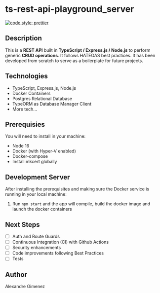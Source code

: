 # ts-rest-api-playground_server

[![code style: prettier](https://img.shields.io/badge/code_style-prettier-ff69b4.svg?style=flat-square)](https://github.com/prettier/prettier)

## Description

This is a **REST API** built in **TypeScript / Express.js / Node.js** to perform generic **CRUD operations**. It follows HATEOAS best practices. It has been developed from scratch to serve as a boilerplate for future projects.

## Technologies

- TypeScript, Express.js, Node.js
- Docker Containers
- Postgres Relational Database
- TypeORM as Database Manager Client
- More tech...

## Prerequisies

You will need to install in your machine:

- Node 16
- Docker (with Hyper-V enabled)
- Docker-compose
- Install mkcert globally

## Development Server

After installing the prerequisites and making sure the Docker service is running in your local machine:

1. Run `npm start` and the app will compile, build the docker image and launch the docker containers

## Next Steps

- [ ] Auth and Route Guards
- [ ] Continuous Integration (CI) with Github Actions
- [ ] Security enhancements
- [ ] Code improvements following Best Practices
- [ ] Tests

## Author

Alexandre Gimenez
